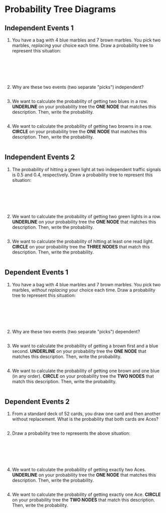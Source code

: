 # Probability Tree Diagrams

## Independent Events 1

1. You have a bag with 4 blue marbles and 7 brown marbles. You pick two marbles,
   _replacing_ your choice each time. Draw a probability tree to represent this
   situation:
```






```

2. Why are these two events (two separate "picks") independent?
```

```

3. We want to calculate the probability of getting two blues in a row.
   **UNDERLINE** on your probability tree the **ONE NODE** that matches this
   description. Then, write the probability.
```

```

4. We want to calculate the probability of getting two browns in a row.
   **CIRCLE** on your probability tree the **ONE NODE** that matches this
   description. Then, write the probability.
```

```

## Independent Events 2

1. The probability of hitting a green light at two independent traffic signals
   is 0.5 and 0.4, respectively. Draw a probability tree to represent this
   situation:
```






```

2. We want to calculate the probability of getting two green lights in a row.
   **UNDERLINE** on your probability tree the **ONE NODE** that matches this
   description. Then, write the probability.
```

```

3. We want to calculate the probability of hitting at least one read light.
   **CIRCLE** on your probability tree the **THREE NODES** that match this
   description. Then, write the probability.
```

```

## Dependent Events 1

1. You have a bag with 4 blue marbles and 7 brown marbles. You pick two marbles,
   _without replacing_ your choice each time. Draw a probability tree to
   represent this situation:
```






```

2. Why are these two events (two separate "picks") dependent?
```

```

3. We want to calculate the probability of getting a brown first and a blue
   second. **UNDERLINE** on your probability tree the **ONE NODE** that matches
   this description. Then, write the probability.
```

```

4. We want to calculate the probability of getting one brown and one blue (in
   any order). **CIRCLE** on your probability tree the **TWO NODES** that match
   this description. Then, write the probability.
```

```

## Dependent Events 2

1. From a standard deck of 52 cards, you draw one card and then another without
   replacement. What is the probability that both cards are Aces?
```

```

2. Draw a probability tree to represents the above situation:
```






```

4. We want to calculate the probability of getting exactly two Aces. **UNDERLINE**
   on your probability tree the **ONE NODE** that matches this description.
   Then, write the probability.
```

```

4. We want to calculate the probability of getting exactly one Ace. **CIRCLE**
   on your probability tree the **TWO NODES** that match this description. Then,
   write the probability.
```

```
